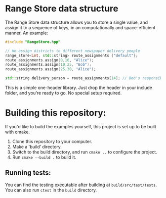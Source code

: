# Range Store data structure
The Range Store data structure allows you to store a single value, and assign it to a sequence of keys, in an computationally and space-efficient manner. An example:

```c++
#include "RangeStore.hpp"

// We assign districts to different newspaper delivery people
range_store<int, std::string> route_assignments {"default"};
route_assignments.assign(0,10, "Alice");
route_assignments.assign(10,25, "Bob");
route_assignments.assign(25,30, "Alice");

std::string delivery_person = route_assignments[14]; // Bob's responsible for Zone 14
```

This is a simple one-header library. Just drop the header in your include folder, and you're ready to go. No special setup required.

# Building this repository:
If you'd like to build the examples yourself, this project is set up to be built with cmake.
1. Clone this repository to your computer.
2. Make a 'build' directory.
3. Switch to the build directory, and run `cmake ..` to configure the project.
4. Run `cmake --build .` to build it.

## Running tests:
You can find the testing executable after building at `build/src/test/tests`. You can also run `ctest` in the `build` directory.